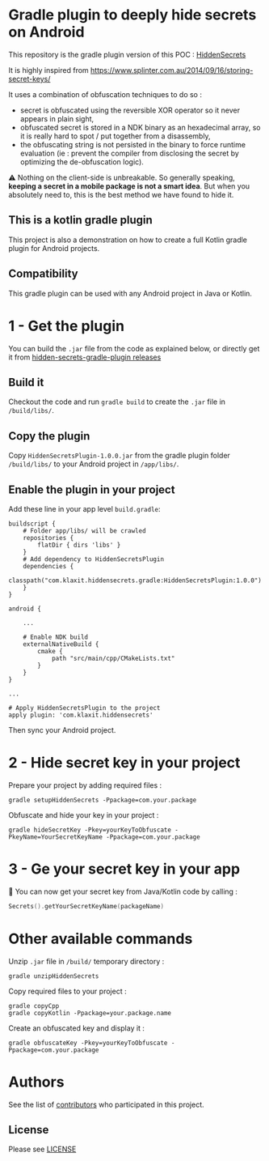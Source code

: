# Gradle plugin to deeply hide secrets on Android

This repository is the gradle plugin version of this POC : [HiddenSecrets](https://github.com/klaxit/HiddenSecrets)

It is highly inspired from https://www.splinter.com.au/2014/09/16/storing-secret-keys/

It uses a combination of obfuscation techniques to do so :
- secret is obfuscated using the reversible XOR operator so it never appears in plain sight,
- obfuscated secret is stored in a NDK binary as an hexadecimal array, so it is really hard to spot / put together from a disassembly,
- the obfuscating string is not persisted in the binary to force runtime evaluation (ie : prevent the compiler from disclosing the secret by optimizing the de-obfuscation logic).

⚠️ Nothing on the client-side is unbreakable. So generally speaking, **keeping a secret in a mobile package is not a smart idea**. But when you absolutely need to, this is the best method we have found to hide it.

## This is a kotlin gradle plugin
This project is also a demonstration on how to create a full Kotlin gradle plugin for Android projects.

## Compatibility
This gradle plugin can be used with any Android project in Java or Kotlin.

# 1 - Get the plugin

You can build the `.jar` file from the code as explained below, or directly get it from [hidden-secrets-gradle-plugin releases](https://github.com/klaxit/hidden-secrets-gradle-plugin/releases)

## Build it
Checkout the code and run `gradle build` to create the `.jar` file in `/build/libs/`.

## Copy the plugin
Copy `HiddenSecretsPlugin-1.0.0.jar` from the gradle plugin folder `/build/libs/` to your Android project in `/app/libs/`.

## Enable the plugin in your project

Add these line in your app level `build.gradle`:
```
buildscript {
    # Folder app/libs/ will be crawled
    repositories {
        flatDir { dirs 'libs' }
    }
    # Add dependency to HiddenSecretsPlugin
    dependencies {
        classpath("com.klaxit.hiddensecrets.gradle:HiddenSecretsPlugin:1.0.0")
    }
}

android {

    ...

    # Enable NDK build
    externalNativeBuild {
        cmake {
            path "src/main/cpp/CMakeLists.txt"
        }
    }
}

...

# Apply HiddenSecretsPlugin to the project
apply plugin: 'com.klaxit.hiddensecrets'
```

Then sync your Android project.

# 2 - Hide secret key in your project

Prepare your project by adding required files :
```shell
gradle setupHiddenSecrets -Ppackage=com.your.package
```

Obfuscate and hide your key in your project :
```shell
gradle hideSecretKey -Pkey=yourKeyToObfuscate -PkeyName=YourSecretKeyName -Ppackage=com.your.package
```

# 3 - Ge your secret key in your app
👏 You can now get your secret key from Java/Kotlin code by calling :
```kotlin
Secrets().getYourSecretKeyName(packageName)
```

# Other available commands
Unzip `.jar` file in `/build/` temporary directory :
```shell
gradle unzipHiddenSecrets
```

Copy required files to your project :
```shell
gradle copyCpp
gradle copyKotlin -Ppackage=your.package.name
```

Create an obfuscated key and display it :
```shell
gradle obfuscateKey -Pkey=yourKeyToObfuscate -Ppackage=com.your.package
```

# Authors

See the list of [contributors](https://github.com/klaxit/micro_bench/contributors) who participated in this project.

## License

Please see [LICENSE](https://github.com/klaxit/hidden-secrets-gradle-plugin/blob/master/LICENSE)
